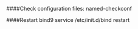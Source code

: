 ####Check configuration files:
named-checkconf

####Restart bind9 service
/etc/init.d/bind restart

